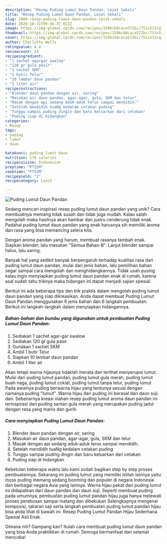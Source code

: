 ```yaml
---
description: "Resep Puding Lumut Daun Pandan, Lezat Sekali"
title: "Resep Puding Lumut Daun Pandan, Lezat Sekali"
slug: 1808-resep-puding-lumut-daun-pandan-lezat-sekali
date: 2020-10-31T09:56:37.013Z
image: https://img-global.cpcdn.com/recipes/1596cb8caca572bc/751x532cq70/puding-lumut-daun-pandan-foto-resep-utama.jpg
thumbnail: https://img-global.cpcdn.com/recipes/1596cb8caca572bc/751x532cq70/puding-lumut-daun-pandan-foto-resep-utama.jpg
cover: https://img-global.cpcdn.com/recipes/1596cb8caca572bc/751x532cq70/puding-lumut-daun-pandan-foto-resep-utama.jpg
author: Charlotte Wolfe
ratingvalue: 4.4
reviewcount: 14
recipeingredient:
- "1 sachet agargar swalow"
- "120 gr gula pasir"
- "1 sachet SKM"
- "1 butir Telur"
- "10 lembar daun pandan"
- "1 liter air"
recipeinstructions:
- "Blender daun pandan dengan air, saring"
- "Masukan air daun pandan, agar-agar, gula, SKM dan telur"
- "Masak dengan api sedang aduk-aduk terus sampai mendidih."
- "Setelah mendidih tuaNg kedalam cetakan puding"
- "Tunggu sampai puding dingin dan baru keluarkan dari cetakan"
- "Puding siap di hidangkan"
categories:
- Resep
tags:
- puding
- lumut
- daun

katakunci: puding lumut daun 
nutrition: 170 calories
recipecuisine: Indonesian
preptime: "PT25M"
cooktime: "PT52M"
recipeyield: "2"
recipecategory: Lunch

---
```



![Puding Lumut Daun Pandan](https://img-global.cpcdn.com/recipes/1596cb8caca572bc/751x532cq70/puding-lumut-daun-pandan-foto-resep-utama.jpg)

Sedang mencari inspirasi resep puding lumut daun pandan yang unik? Cara membuatnya memang tidak susah dan tidak juga mudah. Kalau salah mengolah maka hasilnya akan hambar dan justru cenderung tidak enak. Padahal puding lumut daun pandan yang enak harusnya sih memiliki aroma dan rasa yang bisa memancing selera kita.

Dengan aroma pandan yang harum, membuat rasanya tambah enak. Siapkan blender, lalu masukan &#34;Semua Bahan-B&#34;. Lanjut blender sampai halus, lalu saring.

Banyak hal yang sedikit banyak berpengaruh terhadap kualitas rasa dari puding lumut daun pandan, mulai dari jenis bahan, lalu pemilihan bahan segar sampai cara mengolah dan menghidangkannya. Tidak usah pusing kalau ingin menyiapkan puding lumut daun pandan enak di rumah, karena asal sudah tahu triknya maka hidangan ini dapat menjadi sajian spesial.


Berikut ini ada beberapa tips dan trik praktis dalam mengolah puding lumut daun pandan yang siap dikreasikan. Anda dapat membuat Puding Lumut Daun Pandan menggunakan 6 jenis bahan dan 6 langkah pembuatan. Berikut ini langkah-langkah dalam menyiapkan hidangannya.

<!--inarticleads1-->

##### Bahan-bahan dan bumbu yang digunakan untuk pembuatan Puding Lumut Daun Pandan:

1. Sediakan 1 sachet agar-gar swalow
1. Sediakan 120 gr gula pasir
1. Gunakan 1 sachet SKM
1. Ambil 1 butir Telur
1. Siapkan 10 lembar daun pandan
1. Ambil 1 liter air


Akan tetapi warna hijaunya tidaklah merata dan terlihat menyerupai lumut. Mulai dari puding lumut pandan, puding lumut gula merah, puding lumut buah naga, puding lumut coklat, puding lumut tanpa telur, puding lumut Pada awalnya puding berwarna hijau yang tentunya sesuai dengan namanya puding &#34;lumut&#34;. Warna hijau dari puding ini berasal dari daun suji dan. Sebenarnya kreasi olahan resep puding lumut aroma daun pandan ini terinspirasi dari puding santan gula merah yang merupakan puding jadul dengan rasa yang manis dan gurih. 

<!--inarticleads2-->

##### Cara menyiapkan Puding Lumut Daun Pandan:

1. Blender daun pandan dengan air, saring
1. Masukan air daun pandan, agar-agar, gula, SKM dan telur
1. Masak dengan api sedang aduk-aduk terus sampai mendidih.
1. Setelah mendidih tuaNg kedalam cetakan puding
1. Tunggu sampai puding dingin dan baru keluarkan dari cetakan
1. Puding siap di hidangkan


Kebetulan beberapa waktu lalu kami sudah bagikan step by step proses pembuatannya. Sekarang ini puding lumut yang memiliki istilah lainnya yaitu moss puding memang sedang booming dan populer di negara Indonesia dan berbagai negara Asia yang lainnya. Warna hijau pekat dari puding lumut ini didapatkan dari daun pandan dan daun suji. Seperti membuat puding pada umumnya, pembuatan puding lumut pandan hijau juga hanya melewati proses perebusan sampai matang dan dibekukan Selengkapnya mengenai komposisi, takaran saji serta langkah pembuatan puding lumut pandan hijau bisa anda lihat di bawah ini. Resep Puding Lumut Pandan Hijau Sederhana Spesial Asli Enak. 

Gimana nih? Gampang kan? Itulah cara membuat puding lumut daun pandan yang bisa Anda praktikkan di rumah. Semoga bermanfaat dan selamat mencoba!
